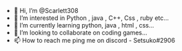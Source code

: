 - 👋 Hi, I’m @Scarlett308
- 👀 I’m interested in Python , java , C++, Css , ruby etc...
- 🌱 I’m currently learning python, java , html , css...
- 💞️ I’m looking to collaborate on coding games... 
- 📫 How to reach me ping me on discord - Setsuko#2906

<!---
Scarlett308/Scarlett308 is a ✨ special ✨ repository because its `README.md` (this file) appears on your GitHub profile.
You can click the Preview link to take a look at your changes.
--->
